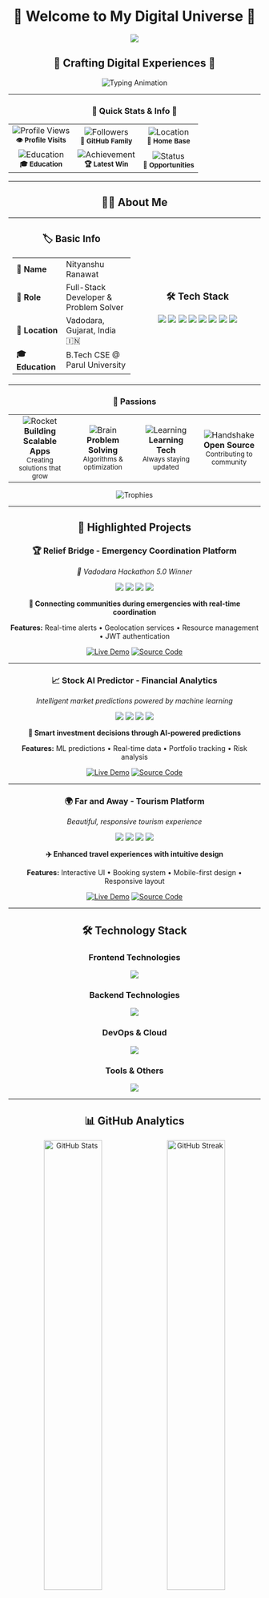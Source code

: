 <div align="center">

# 🌟 Welcome to My Digital Universe 🌟

<img src="https://capsule-render.vercel.app/api?type=waving&color=gradient&customColorList=6,11,20&height=180&section=header&text=NITYANSHU%20RANAWAT&fontSize=42&fontColor=fff&animation=twinkling&fontAlignY=32&desc=Full-Stack%20Developer%20|%20Problem%20Solver%20|%20Tech%20Enthusiast&descSize=16&descAlignY=51" />

</div>

<div align="center">
  
## 💫 **Crafting Digital Experiences** 💫
  
<img src="https://readme-typing-svg.herokuapp.com?font=JetBrains+Mono&weight=700&size=24&duration=3000&pause=1000&color=6366F1&center=true&vCenter=true&multiline=true&width=700&height=120&lines=🚀+Building+the+Future%2C+One+Line+at+a+Time;💡+Full-Stack+Developer+%7C+Problem+Solver;🌱+Always+Learning%2C+Always+Growing;⚡+Turning+Ideas+into+Reality" alt="Typing Animation" />

</div>

---

<div align="center">

### 🎯 **Quick Stats & Info** 🎯

<table>
<tr>
<td align="center">
<img src="https://komarev.com/ghpvc/?username=nityanshu31&style=for-the-badge&color=6366F1&label=PROFILE+VIEWS&labelColor=1a1b27" alt="Profile Views" />
<br><sub><b>👁️ Profile Visits</b></sub>
</td>
<td align="center">
<img src="https://img.shields.io/github/followers/nityanshu31?style=for-the-badge&color=10B981&labelColor=1a1b27&logo=github" alt="Followers" />
<br><sub><b>👥 GitHub Family</b></sub>
</td>
<td align="center">
<img src="https://img.shields.io/badge/VADODARA-GUJARAT-FF6B6B?style=for-the-badge&labelColor=1a1b27&logo=googlemaps&logoColor=white" alt="Location" />
<br><sub><b>📍 Home Base</b></sub>
</td>
</tr>
<tr>
<td align="center">
<img src="https://img.shields.io/badge/B.TECH-CSE-00D4AA?style=for-the-badge&labelColor=1a1b27&logo=graduation-cap&logoColor=white" alt="Education" />
<br><sub><b>🎓 Education</b></sub>
</td>
<td align="center">
<img src="https://img.shields.io/badge/HACKATHON-WINNER-FFD700?style=for-the-badge&labelColor=1a1b27&logo=trophy&logoColor=white" alt="Achievement" />
<br><sub><b>🏆 Latest Win</b></sub>
</td>
<td align="center">
<img src="https://img.shields.io/badge/STATUS-AVAILABLE-32CD32?style=for-the-badge&labelColor=1a1b27&logo=checkmark&logoColor=white" alt="Status" />
<br><sub><b>💼 Opportunities</b></sub>
</td>
</tr>
</table>

</div>

---

<div align="center">




<div align="center">

## 👨‍💻 About Me

</div>

<div align="center">

<table>
<tr>
<td align="center" width="50%">

### 🏷️ **Basic Info**
| | |
|---|---|
| **👤 Name** | Nityanshu Ranawat |
| **💼 Role** | Full-Stack Developer & Problem Solver |
| **📍 Location** | Vadodara, Gujarat, India 🇮🇳 |
| **🎓 Education** | B.Tech CSE @ Parul University |

</td>
<td align="center" width="50%">

### 🛠️ **Tech Stack**
<div align="center">
<img src="https://img.shields.io/badge/React.js-61DAFB?style=for-the-badge&logo=react&logoColor=black" />
<img src="https://img.shields.io/badge/Node.js-339933?style=for-the-badge&logo=nodedotjs&logoColor=white" />
<img src="https://img.shields.io/badge/MongoDB-47A248?style=for-the-badge&logo=mongodb&logoColor=white" />
<img src="https://img.shields.io/badge/Python-3776AB?style=for-the-badge&logo=python&logoColor=white" />
<img src="https://img.shields.io/badge/TypeScript-3178C6?style=for-the-badge&logo=typescript&logoColor=white" />
<img src="https://img.shields.io/badge/AWS-232F3E?style=for-the-badge&logo=amazonaws&logoColor=white" />
<img src="https://img.shields.io/badge/Docker-2496ED?style=for-the-badge&logo=docker&logoColor=white" />
<img src="https://img.shields.io/badge/Flutter-02569B?style=for-the-badge&logo=flutter&logoColor=white" />
</div>

</td>
</tr>
</table>

</div>



### 💫 Passions

<div align="center">

<table>
<tr>
<td align="center" width="25%">
<img src="https://img.icons8.com/color/48/rocket.png" alt="Rocket" /><br>
<strong>Building Scalable Apps</strong><br>
<sub>Creating solutions that grow</sub>
</td>
<td align="center" width="25%">
<img src="https://img.icons8.com/color/48/brain.png" alt="Brain" /><br>
<strong>Problem Solving</strong><br>
<sub>Algorithms & optimization</sub>
</td>
<td align="center" width="25%">
<img src="https://img.icons8.com/color/48/learning.png" alt="Learning" /><br>
<strong>Learning Tech</strong><br>
<sub>Always staying updated</sub>
</td>
<td align="center" width="25%">
<img src="https://img.icons8.com/color/48/handshake.png" alt="Handshake" /><br>
<strong>Open Source</strong><br>
<sub>Contributing to community</sub>
</td>
</tr>
</table>

</div>








<div align="center">
  <img src="https://github-profile-trophy.vercel.app/?username=nityanshu31&theme=tokyonight&no-frame=true&column=4&margin-w=15&margin-h=15" alt="Trophies" />
</div>

---

## 🎯 Highlighted Projects

<div align="center">

### 🏆 Relief Bridge - Emergency Coordination Platform
*🥇 Vadodara Hackathon 5.0 Winner*

<img src="https://img.shields.io/badge/React-61DAFB?style=for-the-badge&logo=react&logoColor=black" />
<img src="https://img.shields.io/badge/Node.js-339933?style=for-the-badge&logo=nodedotjs&logoColor=white" />
<img src="https://img.shields.io/badge/MongoDB-47A248?style=for-the-badge&logo=mongodb&logoColor=white" />
<img src="https://img.shields.io/badge/Express-000000?style=for-the-badge&logo=express&logoColor=white" />

**🚀 Connecting communities during emergencies with real-time coordination**

**Features:** Real-time alerts • Geolocation services • Resource management • JWT authentication

[![Live Demo](https://img.shields.io/badge/🌐_Live_Demo-FF4B4B?style=for-the-badge)](https://relief-bridge.vercel.app)
[![Source Code](https://img.shields.io/badge/📁_Source_Code-181717?style=for-the-badge&logo=github)](https://github.com/nityanshu31/relief-bridge)

---

### 📈 Stock AI Predictor - Financial Analytics
*Intelligent market predictions powered by machine learning*

<img src="https://img.shields.io/badge/Python-3776AB?style=for-the-badge&logo=python&logoColor=white" />
<img src="https://img.shields.io/badge/Flask-000000?style=for-the-badge&logo=flask&logoColor=white" />
<img src="https://img.shields.io/badge/TensorFlow-FF6F00?style=for-the-badge&logo=tensorflow&logoColor=white" />
<img src="https://img.shields.io/badge/React-61DAFB?style=for-the-badge&logo=react&logoColor=black" />

**🧠 Smart investment decisions through AI-powered predictions**

**Features:** ML predictions • Real-time data • Portfolio tracking • Risk analysis

[![Live Demo](https://img.shields.io/badge/🌐_Live_Demo-FF4B4B?style=for-the-badge)](https://stock-ai-predictor.vercel.app)
[![Source Code](https://img.shields.io/badge/📁_Source_Code-181717?style=for-the-badge&logo=github)](https://github.com/nityanshu31/stock-ai-predictor)

---

### 🌍 Far and Away - Tourism Platform
*Beautiful, responsive tourism experience*

<img src="https://img.shields.io/badge/HTML5-E34F26?style=for-the-badge&logo=html5&logoColor=white" />
<img src="https://img.shields.io/badge/CSS3-1572B6?style=for-the-badge&logo=css3&logoColor=white" />
<img src="https://img.shields.io/badge/JavaScript-F7DF1E?style=for-the-badge&logo=javascript&logoColor=black" />
<img src="https://img.shields.io/badge/Bootstrap-7952B3?style=for-the-badge&logo=bootstrap&logoColor=white" />

**✈️ Enhanced travel experiences with intuitive design**

**Features:** Interactive UI • Booking system • Mobile-first design • Responsive layout

[![Live Demo](https://img.shields.io/badge/🌐_Live_Demo-FF4B4B?style=for-the-badge)](https://far-and-away.vercel.app)
[![Source Code](https://img.shields.io/badge/📁_Source_Code-181717?style=for-the-badge&logo=github)](https://github.com/nityanshu31/far-and-away)

</div>

---

## 🛠️ Technology Stack

<div align="center">

### Frontend Technologies
<img src="https://skillicons.dev/icons?i=react,nextjs,typescript,javascript,html,css,tailwind,flutter,figma&perline=9" />

### Backend Technologies
<img src="https://skillicons.dev/icons?i=nodejs,python,express,flask,mongodb,mysql,postgresql,redis&perline=8" />

### DevOps & Cloud
<img src="https://skillicons.dev/icons?i=aws,docker,kubernetes,linux,git,github,vercel,netlify&perline=8" />

### Tools & Others
<img src="https://skillicons.dev/icons?i=vscode,postman,firebase,tensorflow,opencv,selenium&perline=6" />

</div>

---

## 📊 GitHub Analytics

<div align="center">
  <img width="48%" src="https://github-readme-stats.vercel.app/api?username=nityanshu31&show_icons=true&theme=tokyonight&hide_border=true&count_private=true&include_all_commits=true" alt="GitHub Stats" />
  <img width="48%" src="https://github-readme-streak-stats.herokuapp.com/?user=nityanshu31&theme=tokyonight&hide_border=true" alt="GitHub Streak" />
</div>

<div align="center">
  <img width="60%" src="https://github-readme-stats.vercel.app/api/top-langs/?username=nityanshu31&layout=compact&theme=tokyonight&hide_border=true&langs_count=10" alt="Top Languages" />
</div>

<div align="center">
  <img src="https://github-readme-activity-graph.vercel.app/graph?username=nityanshu31&bg_color=1a1b27&color=70a5fd&line=bf91f3&point=38bdae&area=true&hide_border=true" alt="Activity Graph" />
</div>

---

## 🏆 Achievements & Certifications

<div align="center">

| 🎯 Achievement | 📅 Year | 🏅 Recognition | 🔗 Proof |
|----------------|---------|----------------|-----------|
| 🥇 **Vadodara Hackathon Winner** | 2024 | Relief Bridge Project | [Certificate](link) |
| 🥈 **BITS Pilani Top 5** | 2024 | HEREVolution Hackathon | [Certificate](link) |
| 🎓 **NPTEL Elite** | 2024 | Computer Networks (67%) | [Certificate](link) |
| 📜 **Multiple Tech Certifications** | 2023-24 | Database, IoT, Programming | [View All](link) |

</div>

---

## 🚀 Current Learning Journey

<div align="center">

```javascript
const learningPath2024 = {
  🎯 masteringNow: [
    "Advanced System Design",
    "Docker & Kubernetes Orchestration", 
    "Microservices Architecture",
    "Cloud-Native Development (AWS/GCP)"
  ],
  🔨 currentlyBuilding: [
    "🛒 E-commerce Platform with Microservices",
    "🤖 AI-Powered Chat Application",
    "🔄 Complete DevOps CI/CD Pipeline",
    "📱 Cross-Platform Mobile App"
  ],
  🎯 2024Goals: [
    "Contribute to major open-source projects",
    "Build production-ready applications",
    "Master cloud architecture patterns",
    "Land role at top tech company"
  ],
  📚 nextOnList: ["GraphQL", "WebAssembly", "Blockchain", "Machine Learning"]
};

console.log("Learning never stops! 🚀");
```

</div>

---

## 🌟 Let's Connect & Collaborate

<div align="center">

### 📬 Reach Out To Me

<a href="https://linkedin.com/in/nityanshu-ranawat">
  <img src="https://img.shields.io/badge/LinkedIn-0A66C2?style=for-the-badge&logo=linkedin&logoColor=white" alt="LinkedIn" />
</a>
<a href="https://nityanshu-portfolio.vercel.app">
  <img src="https://img.shields.io/badge/Portfolio-FF7139?style=for-the-badge&logo=firefox&logoColor=white" alt="Portfolio" />
</a>
<a href="mailto:ranawatnityanshu31@gmail.com">
  <img src="https://img.shields.io/badge/Gmail-EA4335?style=for-the-badge&logo=gmail&logoColor=white" alt="Email" />
</a>

### 💻 Coding Profiles

<a href="https://leetcode.com/nityanshu31">
  <img src="https://img.shields.io/badge/LeetCode-FFA116?style=for-the-badge&logo=leetcode&logoColor=black" alt="LeetCode" />
</a>
<a href="https://github.com/nityanshu31">
  <img src="https://img.shields.io/badge/GitHub-181717?style=for-the-badge&logo=github&logoColor=white" alt="GitHub" />
</a>
<a href="https://stackoverflow.com/users/your-id">
  <img src="https://img.shields.io/badge/Stack_Overflow-FE7A16?style=for-the-badge&logo=stack-overflow&logoColor=white" alt="Stack Overflow" />
</a>

### 🤝 Open For

```python
opportunities = {
    "collaboration": "Open source projects, hackathons, innovative ideas",
    "mentorship": "Happy to help fellow developers grow",
    "job_opportunities": "Full-stack developer roles, internships",
    "networking": "Connect with like-minded developers and tech enthusiasts"
}
```

</div>

---

## 💭 Philosophy & Fun Facts

<div align="center">

> *"The best way to predict the future is to create it."* - Alan Kay

### 🎵 Current Coding Vibe
**Lo-fi beats & deep focus music** ☕ *Perfect for those 2 AM debugging sessions*

### 🐛 Debug Philosophy
```javascript
const debuggingApproach = {
  step1: "console.log('Where am I?')",
  step2: "console.log('What do I have?')", 
  step3: "console.log('Why isn't this working?')",
  step4: "// TODO: Replace with proper logging",
  reality: "console.log stays forever 😄"
};
```

### ⚡ Quick Facts
- 🌙 Night owl developer (best code happens after midnight)
- ☕ Coffee consumption: `while(coding) { drink(coffee); }`
- 🎮 Gaming break = best debugging technique
- 📚 Always have 5+ programming books in reading queue
- 🚀 Dream: Build something that impacts millions of lives

</div>

---

<div align="center">

### 🌟 Support My Work

If you find my projects helpful, consider giving them a ⭐!

<img src="https://media.giphy.com/media/LnQjpWaON8nhr21vNW/giphy.gif" width="60">

**Thanks for visiting! Let's build something amazing together! 🚀**

---

*Last updated: January 2025 | Made with ❤️ and lots of ☕*

</div>
